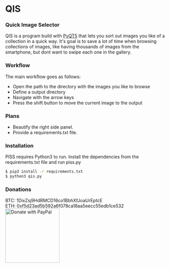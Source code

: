 # QIS
### Quick Image Selector

QIS is a program build with [PyQT5] that lets you sort out images you like of a collection in a quick way. It's goal is to save a lot of time when browsing collections of images, like having thousands of images from the smartphone, but dont want to swipe each one in the gallery. 

### Workflow
The main workflow goes as follows:

  - Open the path to the directory with the images you like to browse
  - Define a output directory
  - Navigate with the arrow keys
  - Press the shift button to move the current image to the output

### Plans
  - Beautify the right side panel.
  - Provide a requirements.txt file.

### Installation

PISS requires Python3 to run.
Install the dependencies from the requirements.txt file and run piss.py

```sh
$ pip3 install -r requirements.txt
$ python3 qis.py
```

### Donations

BTC: 1DixZsj9HdRMCD16co1BbhXfJoaUrEptcE  
ETH: 0xf5d23ad5b592a6f078ca18aa5eecc55edb1ce532  
<a href="https://paypal.me/Mechamod">
  <img src="https://raw.githubusercontent.com/stefan-niedermann/paypal-donate-button/master/paypal-donate-button.png" alt="Donate with PayPal" width="170"/>
</a>



[//]: # (These are reference links used in the body)
   [PyQt5]: <https://riverbankcomputing.com/software/pyqt/downloadr>
   [Dillinger]: <https://dillinger.io/>

